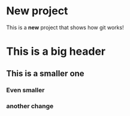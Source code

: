 # New project
This is a **new** project that shows how git
works!

# This is a big header
## This is a smaller one
### Even smaller

### another change

